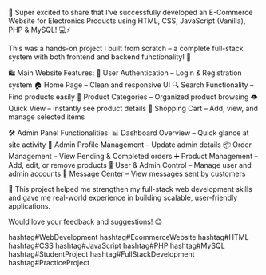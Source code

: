 🚀 Super excited to share that I’ve successfully developed an E-Commerce Website for Electronics Products using HTML, CSS, JavaScript (Vanilla), PHP & MySQL! 💻⚡

This was a hands-on project I built from scratch – a complete full-stack system with both frontend and backend functionality! 🙌

🛍️ Main Website Features:
🔐 User Authentication – Login & Registration system
🏠 Home Page – Clean and responsive UI
🔍 Search Functionality – Find products easily
📂 Product Categories – Organized product browsing
👁️ Quick View – Instantly see product details
🛒 Shopping Cart – Add, view, and manage selected items

🛠️ Admin Panel Functionalities:
📊 Dashboard Overview – Quick glance at site activity
👤 Admin Profile Management – Update admin details
📦 Order Management – View Pending & Completed orders
➕ Product Management – Add, edit, or remove products
👥 User & Admin Control – Manage user and admin accounts
📨 Message Center – View messages sent by customers

🔧 This project helped me strengthen my full-stack web development skills and gave me real-world experience in building scalable, user-friendly applications.

Would love your feedback and suggestions! 😊

hashtag#WebDevelopment hashtag#EcommerceWebsite hashtag#HTML hashtag#CSS hashtag#JavaScript hashtag#PHP hashtag#MySQL hashtag#StudentProject hashtag#FullStackDevelopment hashtag#PracticeProject
